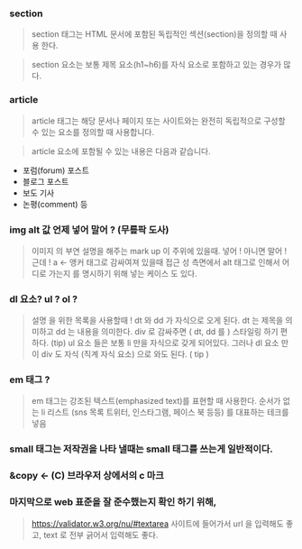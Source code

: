 ### section 
>section 태그는 HTML 문서에 포함된 독립적인 섹션(section)을 정의할 때 사용 한다.

>section 요소는 보통 제목 요소(h1~h6)를 자식 요소로 포함하고 있는 경우가 많다.

### article

>article 태그는 해당 문서나 페이지 또는 사이트와는 완전히 독립적으로 구성할 수 있는 요소를 정의할 때 사용합니다.

 

>article 요소에 포함될 수 있는 내용은 다음과 같습니다.
- 포럼(forum) 포스트
- 블로그 포스트
- 보도 기사
- 논평(comment) 등

### img alt 값 언제 넣어 말어 ? (무릎팍 도사)

> 이미지 의 부연 설명을 해주는 mark up 이 주위에 있을때. 넣어 ! 아니면 말어 ! 
> 근데 ! a <- 앵커 태그로 감싸여져 있을때 접근 성 측면에서 alt 태그로 인해서 어디로 가는지 를 명시하기 위해 넣는 케이스 도 있다.


### dl 요소? ul ? ol ? 
> 설명 을 위한 목록을 사용할때 ! 
> dt 와 dd 가 자식으로 오게 된다.
> dt 는 제목을 의미하고 dd 는 내용을 의미한다.
> div 로 감싸주면 ( dt, dd 를 ) 스타일링 하기 편하다. (tip)
> ul 요소 들은 보통 li 만을 자식으로 갖게 되어있다.
> 그러나 dl 요소 만이 div 도 자식 (직계 자식 요소) 으로 와도 된다. ( tip )

### em 태그 ? 
> em 태그는 강조된 텍스트(emphasized text)를 표현할 때 사용한다. 순서가 없는 li 리스트 (sns 목록 트위터, 인스타그램, 페이스 북 등등) 를 대표하는 테크를 넣음 



### small 태그는 저작권을 나타 낼때는 small 태그를 쓰는게 일반적이다.

### &copy <- (C) 브라우저 상에서의 c 마크 

### 마지막으로 web 표준을 잘 준수했는지 확인 하기 위해, 

> https://validator.w3.org/nu/#textarea 사이트에 들어가서 url 을 입력해도 좋고, text 로 전부 긁어서 입력해도 좋다.
